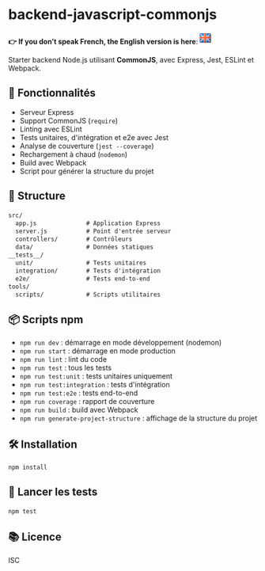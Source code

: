 # backend-javascript-commonjs

**👉 If you don’t speak French, the English version is here**: [![English](../../ui/version-en.png)](./README.en.md)

Starter backend Node.js utilisant **CommonJS**, avec Express, Jest, ESLint et Webpack.

## 🚀 Fonctionnalités

- Serveur Express
- Support CommonJS (`require`)
- Linting avec ESLint
- Tests unitaires, d'intégration et e2e avec Jest
- Analyse de couverture (`jest --coverage`)
- Rechargement à chaud (`nodemon`)
- Build avec Webpack
- Script pour générer la structure du projet

## 📁 Structure

```
src/
  app.js              # Application Express
  server.js           # Point d'entrée serveur
  controllers/        # Contrôleurs
  data/               # Données statiques
__tests__/
  unit/               # Tests unitaires
  integration/        # Tests d'intégration
  e2e/                # Tests end-to-end
tools/
  scripts/            # Scripts utilitaires
```

## 📦 Scripts npm

- `npm run dev` : démarrage en mode développement (nodemon)
- `npm run start` : démarrage en mode production
- `npm run lint` : lint du code
- `npm run test` : tous les tests
- `npm run test:unit` : tests unitaires uniquement
- `npm run test:integration` : tests d'intégration
- `npm run test:e2e` : tests end-to-end
- `npm run coverage` : rapport de couverture
- `npm run build` : build avec Webpack
- `npm run generate-project-structure` : affichage de la structure du projet

## 🛠 Installation

```bash
npm install
```

## 🧪 Lancer les tests

```bash
npm test
```

## 📚 Licence

ISC
